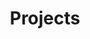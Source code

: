 ---
title: "Projects"
layout: category
permalink: /Project/
author_profile: true
header:
  overlay_color: "#d4e6ff"
  overlay_filter: "0.25"
taxonomy: Project
---